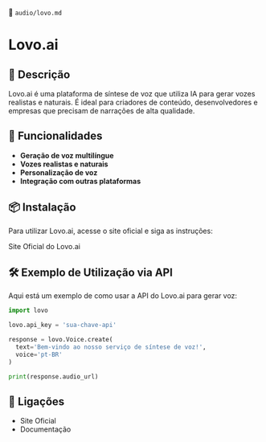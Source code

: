 📌 `audio/lovo.md`

# Lovo.ai

## 🔹 Descrição
Lovo.ai é uma plataforma de síntese de voz que utiliza IA para gerar vozes realistas e naturais. É ideal para criadores de conteúdo, desenvolvedores e empresas que precisam de narrações de alta qualidade.

## 🚀 Funcionalidades
- **Geração de voz multilíngue**
- **Vozes realistas e naturais**
- **Personalização de voz**
- **Integração com outras plataformas**

## 📦 Instalação
Para utilizar Lovo.ai, acesse o site oficial e siga as instruções:

Site Oficial do Lovo.ai

## 🛠️ Exemplo de Utilização via API
Aqui está um exemplo de como usar a API do Lovo.ai para gerar voz:

```python
import lovo

lovo.api_key = 'sua-chave-api'

response = lovo.Voice.create(
  text='Bem-vindo ao nosso serviço de síntese de voz!',
  voice='pt-BR'
)

print(response.audio_url)
```

## 🔗 Ligações
- Site Oficial
- Documentação
